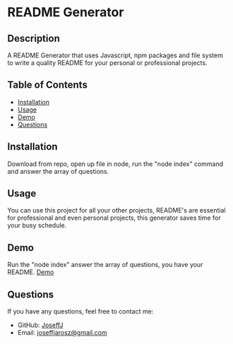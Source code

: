 
  # README Generator
  
  ## Description
  A README Generator that uses Javascript, npm packages and file system to write a quality README for your personal or professional projects.
  
  ## Table of Contents
  - [Installation](#installation)
  - [Usage](#usage)
  - [Demo](#demo)
  - [Questions](#questions)
  
  ## Installation
  Download from repo, open up file in node, run the "node index" command and answer the array of questions.
  
  ## Usage
  You can use this project for all your other projects, README's are essential for professional and even personal projects, this generator saves time for your busy schedule.
  
  ## Demo
  Run the "node index" answer the array of questions, you have your README. [Demo](https://youtu.be/ape2l9kSZI8)
  
  ## Questions
  If you have any questions, feel free to contact me:
  - GitHub: [JoseffJ](https://github.com/JoseffJ)
  - Email: joseffjarosz@gmail.com
    